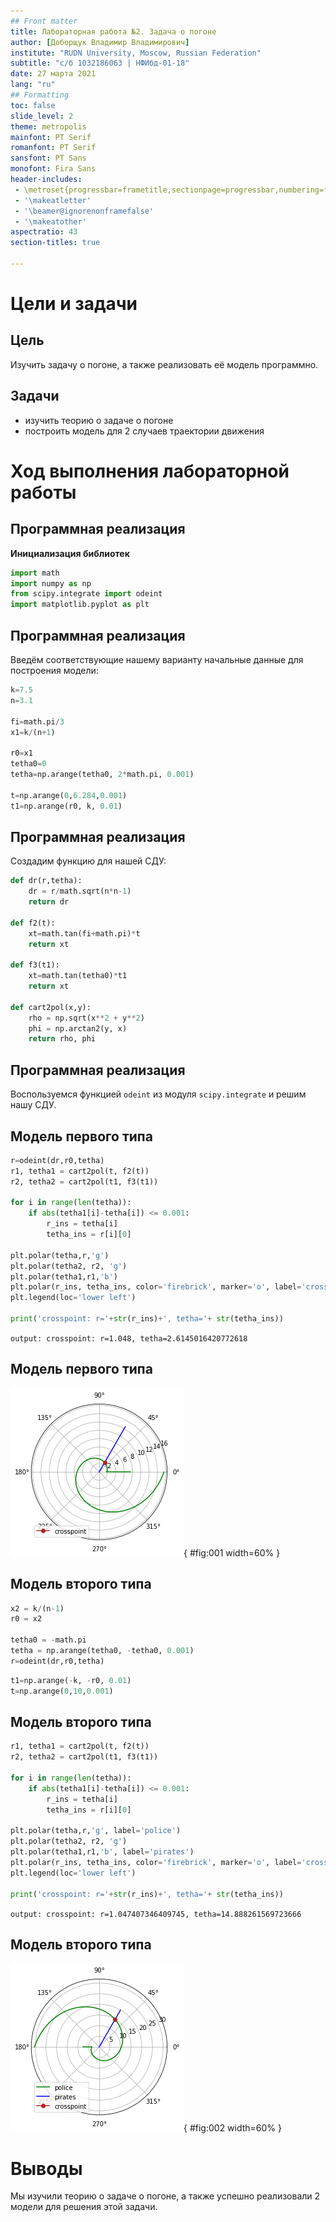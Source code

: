 ```yaml
---
## Front matter
title: Лабораторная работа №2. Задача о погоне
author: [Доборщук Владимир Владимирович]
institute: "RUDN University, Moscow, Russian Federation"
subtitle: "c/б 1032186063 | НФИбд-01-18"
date: 27 марта 2021
lang: "ru"
## Formatting
toc: false
slide_level: 2
theme: metropolis
mainfont: PT Serif
romanfont: PT Serif
sansfont: PT Sans
monofont: Fira Sans
header-includes:
 - \metroset{progressbar=frametitle,sectionpage=progressbar,numbering=fraction}
 - '\makeatletter'
 - '\beamer@ignorenonframefalse'
 - '\makeatother'
aspectratio: 43
section-titles: true

---
```

# Цели и задачи

## Цель

Изучить задачу о погоне, а также реализовать её модель программно.

## Задачи

* изучить теорию о задаче о погоне
* построить модель для 2 случаев траектории движения

# Ход выполнения лабораторной работы

## Программная реализация

**Инициализация библиотек**

```python
import math
import numpy as np
from scipy.integrate import odeint
import matplotlib.pyplot as plt
```

## Программная реализация

Введём соответствующие нашему варианту начальные данные для построения модели:

```python
k=7.5
n=3.1

fi=math.pi/3
x1=k/(n+1)

r0=x1
tetha0=0
tetha=np.arange(tetha0, 2*math.pi, 0.001)

t=np.arange(0,6.284,0.001)
t1=np.arange(r0, k, 0.01)
```

## Программная реализация

Создадим функцию для нашей СДУ:


```python
def dr(r,tetha):
    dr = r/math.sqrt(n*n-1)
    return dr

def f2(t):
    xt=math.tan(fi+math.pi)*t
    return xt

def f3(t1):
    xt=math.tan(tetha0)*t1
    return xt

def cart2pol(x,y):
    rho = np.sqrt(x**2 + y**2)
    phi = np.arctan2(y, x)
    return rho, phi
```

## Программная реализация

Воспользуемся функцией `odeint` из модуля `scipy.integrate` и решим нашу СДУ.

## Модель первого типа


```python
r=odeint(dr,r0,tetha)
r1, tetha1 = cart2pol(t, f2(t))
r2, tetha2 = cart2pol(t1, f3(t1))

for i in range(len(tetha)):
    if abs(tetha1[i]-tetha[i]) <= 0.001:
        r_ins = tetha[i]
        tetha_ins = r[i][0]

plt.polar(tetha,r,'g')
plt.polar(tetha2, r2, 'g')
plt.polar(tetha1,r1,'b')
plt.polar(r_ins, tetha_ins, color='firebrick', marker='o', label='crosspoint')
plt.legend(loc='lower left')

print('crosspoint: r='+str(r_ins)+', tetha='+ str(tetha_ins))
```

`output: crosspoint: r=1.048, tetha=2.6145016420772618`


## Модель первого типа

    
![График первого случая](image/output_14_1.png){ #fig:001 width=60% }

## Модель второго типа


```python
x2 = k/(n-1)
r0 = x2

tetha0 = -math.pi
tetha = np.arange(tetha0, -tetha0, 0.001)
r=odeint(dr,r0,tetha)
```


```python
t1=np.arange(-k, -r0, 0.01)
t=np.arange(0,10,0.001)
```

## Модель второго типа


```python
r1, tetha1 = cart2pol(t, f2(t))
r2, tetha2 = cart2pol(t1, f3(t1))

for i in range(len(tetha)):
    if abs(tetha1[i]-tetha[i]) <= 0.001:
        r_ins = tetha[i]
        tetha_ins = r[i][0]

plt.polar(tetha,r,'g', label='police')
plt.polar(tetha2, r2, 'g')
plt.polar(tetha1,r1,'b', label='pirates')
plt.polar(r_ins, tetha_ins, color='firebrick', marker='o', label='crosspoint')
plt.legend(loc='lower left')

print('crosspoint: r='+str(r_ins)+', tetha='+ str(tetha_ins))
```

`output: crosspoint: r=1.047407346409745, tetha=14.888261569723666`

## Модель второго типа

![График второго случая](image/output_18_1.png){ #fig:002 width=60% }

# Выводы

Мы изучили теорию о задаче о погоне, а также успешно реализовали 2 модели для решения этой задачи.